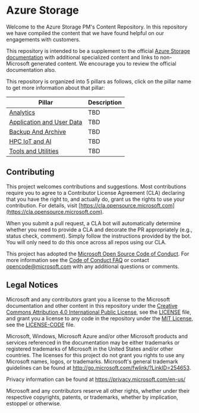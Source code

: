 # Azure Storage

Welcome to the Azure Storage PM's Content Repository. In this repository we have compiled the content that we have found helpful on our engagements with customers. 

This repository is intended to be a supplement to the official [Azure Storage documentation](https://docs.microsoft.com/en-us/azure/storage/) with additional specialized content and links to non-Microsoft generated content. We encourage you to review the official documentation also. 

This repository is organized into 5 pillars as follows, click on the pillar name to get more information about that pillar:

| Pillar | Description |
| --- | --- |
| [Analytics](/Analytics) | TBD |
| [Application and User Data](</Application and User Data>) | TBD |
| [Backup And Archive](</Backup And Archive>) | TBD |
| [HPC IoT and AI](</HPC IoT and AI>) | TBD |
| [Tools and Utilities](<Tools and Utilities>) | TBD |


## Contributing

This project welcomes contributions and suggestions.  Most contributions require you to agree to a
Contributor License Agreement (CLA) declaring that you have the right to, and actually do, grant us
the rights to use your contribution. For details, visit [https://cla.opensource.microsoft.com](https://cla.opensource.microsoft.com).

When you submit a pull request, a CLA bot will automatically determine whether you need to provide
a CLA and decorate the PR appropriately (e.g., status check, comment). Simply follow the instructions
provided by the bot. You will only need to do this once across all repos using our CLA.

This project has adopted the [Microsoft Open Source Code of Conduct](https://opensource.microsoft.com/codeofconduct/).
For more information see the [Code of Conduct FAQ](https://opensource.microsoft.com/codeofconduct/faq/) or
contact [opencode@microsoft.com](mailto:opencode@microsoft.com) with any additional questions or comments.

## Legal Notices

Microsoft and any contributors grant you a license to the Microsoft documentation and other content
in this repository under the [Creative Commons Attribution 4.0 International Public License](https://creativecommons.org/licenses/by/4.0/legalcode),
see the [LICENSE](LICENSE) file, and grant you a license to any code in the repository under the [MIT License](https://opensource.org/licenses/MIT), see the
[LICENSE-CODE](LICENSE-CODE) file.

Microsoft, Windows, Microsoft Azure and/or other Microsoft products and services referenced in the documentation
may be either trademarks or registered trademarks of Microsoft in the United States and/or other countries.
The licenses for this project do not grant you rights to use any Microsoft names, logos, or trademarks.
Microsoft's general trademark guidelines can be found at http://go.microsoft.com/fwlink/?LinkID=254653.

Privacy information can be found at https://privacy.microsoft.com/en-us/

Microsoft and any contributors reserve all other rights, whether under their respective copyrights, patents,
or trademarks, whether by implication, estoppel or otherwise.
